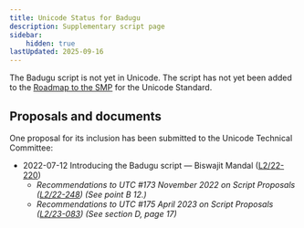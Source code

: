 ```yaml
---
title: Unicode Status for Badugu
description: Supplementary script page
sidebar:
    hidden: true
lastUpdated: 2025-09-16
---
```


The Badugu script is not yet in Unicode. The script has not yet been added to the [Roadmap to the SMP](http://www.unicode.org/roadmaps/smp/) for the Unicode Standard.

## Proposals and documents

One proposal for its inclusion has been submitted to the Unicode Technical Committee:
- 2022-07-12 Introducing the Badugu script — Biswajit Mandal ([L2/22-220](http://www.unicode.org/cgi-bin/GetMatchingDocs.pl?L2/22-220))
  - _Recommendations to UTC #173 November 2022 on Script Proposals ([L2/22-248](https://www.unicode.org/cgi-bin/GetMatchingDocs.pl?L2/22-248)) (See point B 12.)_
  - _Recommendations to UTC #175 April 2023 on Script Proposals ([L2/23-083](https://www.unicode.org/cgi-bin/GetMatchingDocs.pl?L2/23-083)) (See section D, page 17)_
